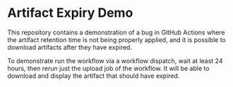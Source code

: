 # Artifact Expiry Demo

This repository contains a demonstration of a bug in GitHub Actions where the artifact retention time is not being properly applied, and it is possible to download artifacts after they have expired.

To demonstrate run the workflow via a workflow dispatch, wait at least 24 hours, then rerun just the upload job of the workflow. It will be able to download and display the artifact that should have expired.

